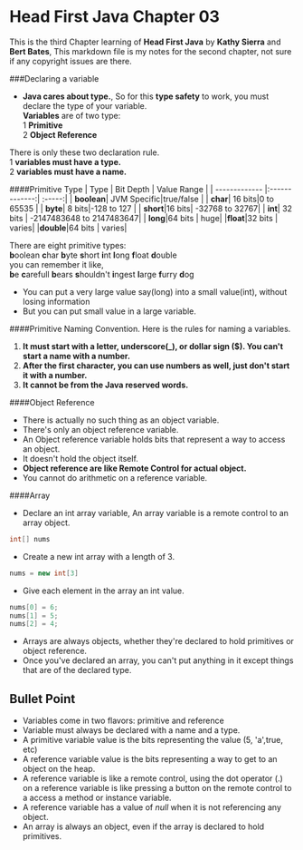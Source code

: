 Head First Java Chapter 03
=====
This is the third Chapter learning of **Head First Java** by **Kathy Sierra** and **Bert Bates**, 
This markdown file is my notes for the second chapter, not sure if any copyright issues are there.


###Declaring a variable
* **Java cares about type.**, So for this **type safety** to work, you must declare the type of your variable.  
**Variables** are of two type:  
1 **Primitive**  
2 **Object Reference**

There is only these two declaration rule.  
1 **variables must have a type.**  
2 **variables must have a name.**  

####Primitive Type
| Type          | Bit Depth     | Value Range  |
| ------------- |:-------------:| :-----:|
| **boolean**| JVM Specific|true/false |
| **char**| 16 bits|0 to 65535 |
| **byte**| 8 bits|-128 to 127 |
| **short**|16 bits| -32768 to 32767|
| **int**| 32 bits | -2147483648 to 2147483647|
| **long**|64 bits | huge|
|**float**|32 bits | varies|
|**double**|64 bits | varies|

There are eight primitive types:  
    **b**oolean **c**har **b**yte **s**hort **i**nt **l**ong **f**loat **d**ouble  
you can remember it like,  
    **b**e **c**arefull **b**ears **s**houldn't **i**ngest **l**arge **f**urry **d**og

* You can put a very large value say(long) into a small value(int), without losing information
* But you can put small value in a large variable.

####Primitive Naming Convention.
Here is the rules for naming a variables.  
1. **It must start with a letter, underscore(_), or dollar sign ($). You can't start a name with a number.**  
2. **After the first character, you can use numbers as well, just don't start it with a number.**  
3. **It cannot be from the Java reserved words.**  

####Object Reference
* There is actually no such thing as an object variable.  
* There's only an object reference variable.
* An Object reference variable holds bits that represent a way to access an object.
* It doesn't hold the object itself.
* **Object reference are like Remote Control for actual object.**
* You cannot do arithmetic on a reference variable.

####Array
* Declare an int array variable, An array variable is a remote control to an array object.

````java
int[] nums
````
* Create a new int array with a length of 3.  

````java
nums = new int[3]
````
* Give each element in the array an int value.  

````java
nums[0] = 6;
nums[1] = 5;
nums[2] = 4;
````
* Arrays are always objects, whether they're declared to hold primitives or object reference.  
* Once you've declared an array, you can't put anything in it except things that are of the declared type.  

Bullet Point
--
* Variables come in two flavors: primitive and reference
* Variable must always be declared with a name and a type.
* A primitive variable value is the bits representing the value (5, 'a',true, etc)
* A reference variable value is the bits representing a way to get to an object on the heap.
* A reference variable is like a remote control, using the dot operator (.) on a reference variable is like pressing a button on the remote control to a access a method or instance variable.
* A reference variable has a value of *null* when it is not referencing any object.
* An array is always an object, even if the array is declared to hold primitives.    

						